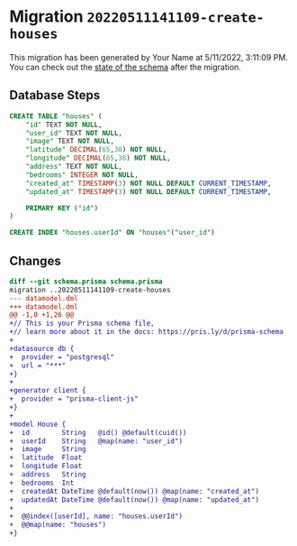 # Migration `20220511141109-create-houses`

This migration has been generated by Your Name at 5/11/2022, 3:11:09 PM.
You can check out the [state of the schema](./schema.prisma) after the migration.

## Database Steps

```sql
CREATE TABLE "houses" (
    "id" TEXT NOT NULL,
    "user_id" TEXT NOT NULL,
    "image" TEXT NOT NULL,
    "latitude" DECIMAL(65,30) NOT NULL,
    "longitude" DECIMAL(65,30) NOT NULL,
    "address" TEXT NOT NULL,
    "bedrooms" INTEGER NOT NULL,
    "created_at" TIMESTAMP(3) NOT NULL DEFAULT CURRENT_TIMESTAMP,
    "updated_at" TIMESTAMP(3) NOT NULL DEFAULT CURRENT_TIMESTAMP,

    PRIMARY KEY ("id")
)

CREATE INDEX "houses.userId" ON "houses"("user_id")
```

## Changes

```diff
diff --git schema.prisma schema.prisma
migration ..20220511141109-create-houses
--- datamodel.dml
+++ datamodel.dml
@@ -1,0 +1,26 @@
+// This is your Prisma schema file,
+// learn more about it in the docs: https://pris.ly/d/prisma-schema
+
+datasource db {
+  provider = "postgresql"
+  url = "***"
+}
+
+generator client {
+  provider = "prisma-client-js"
+}
+
+model House {
+  id        String   @id() @default(cuid())
+  userId    String   @map(name: "user_id")
+  image     String
+  latitude  Float
+  longitude Float
+  address   String
+  bedrooms  Int
+  createdAt DateTime @default(now()) @map(name: "created_at")
+  updatedAt DateTime @default(now()) @map(name: "updated_at")
+
+  @@index([userId], name: "houses.userId")
+  @@map(name: "houses")
+}
```


